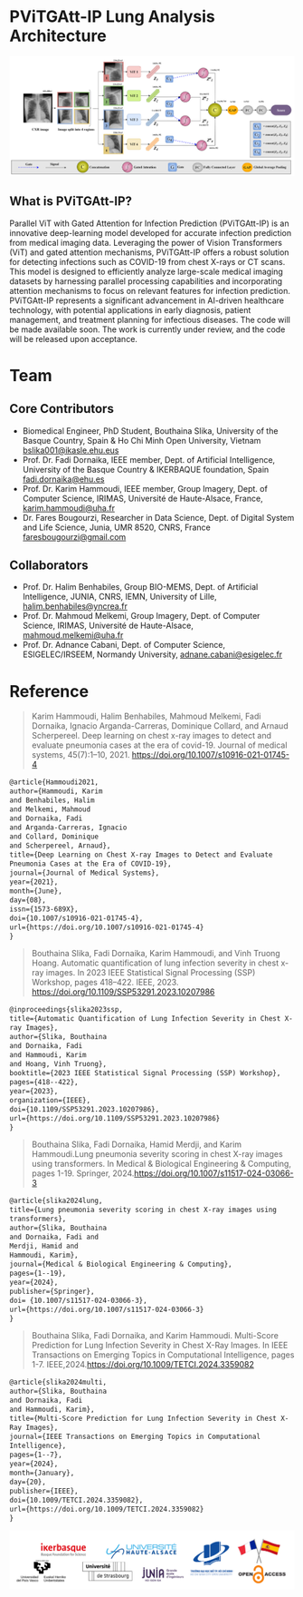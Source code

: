 # PViTGAtt-IP Lung Analysis Architecture
![ ](https://github.com/bouthainas/PViTGAtt-IP/blob/main/PViTGAtt-IP.png)
## What is PViTGAtt-IP?
Parallel ViT with Gated Attention for Infection Prediction (PViTGAtt-IP) is an innovative deep-learning model developed for accurate infection prediction from medical imaging data. Leveraging the power of Vision Transformers (ViT) and gated attention mechanisms, PViTGAtt-IP offers a robust solution for detecting infections such as COVID-19 from chest X-rays or CT scans. This model is designed to efficiently analyze large-scale medical imaging datasets by harnessing parallel processing capabilities and incorporating attention mechanisms to focus on relevant features for infection prediction. PViTGAtt-IP represents a significant advancement in AI-driven healthcare technology, with potential applications in early diagnosis, patient management, and treatment planning for infectious diseases. The code will be made available soon. The work is currently under review, and the code will be released upon acceptance.  

# Team
## Core Contributors
* Biomedical Engineer, PhD Student, Bouthaina Slika, University of the Basque Country, Spain & Ho Chi Minh Open University, Vietnam bslika001@ikasle.ehu.eus
* Prof. Dr. Fadi Dornaika, IEEE member, Dept. of Artificial Intelligence, University of the Basque Country & IKERBAQUE foundation, Spain fadi.dornaika@ehu.es
* Prof. Dr. Karim Hammoudi, IEEE member, Group Imagery, Dept. of Computer Science, IRIMAS, Université de Haute-Alsace, France, karim.hammoudi@uha.fr
* Dr. Fares Bougourzi, Researcher in Data Science, Dept. of Digital System and Life Science, Junia, UMR 8520, CNRS, France faresbougourzi@gmail.com

## Collaborators
* Prof. Dr. Halim Benhabiles, Group BIO-MEMS, Dept. of Artificial Intelligence, JUNIA, CNRS, IEMN, University of Lille, halim.benhabiles@yncrea.fr
* Prof. Dr. Mahmoud Melkemi, Group Imagery, Dept. of Computer Science, IRIMAS, Université de Haute-Alsace, mahmoud.melkemi@uha.fr
* Prof. Dr. Adnance Cabani, Dept. of Computer Science, ESIGELEC/IRSEEM, Normandy University, adnane.cabani@esigelec.fr

# Reference
> Karim Hammoudi, Halim Benhabiles, Mahmoud Melkemi, Fadi Dornaika, Ignacio Arganda-Carreras, Dominique Collard, and Arnaud Scherpereel. Deep learning on chest x-ray images to detect and evaluate pneumonia cases at the era of covid-19. Journal of medical systems, 45(7):1–10, 2021. https://doi.org/10.1007/s10916-021-01745-4
```
@article{Hammoudi2021,
author={Hammoudi, Karim
and Benhabiles, Halim
and Melkemi, Mahmoud
and Dornaika, Fadi
and Arganda-Carreras, Ignacio
and Collard, Dominique
and Scherpereel, Arnaud},
title={Deep Learning on Chest X-ray Images to Detect and Evaluate Pneumonia Cases at the Era of COVID-19},
journal={Journal of Medical Systems},
year={2021},
month={June},
day={08},
issn={1573-689X},
doi={10.1007/s10916-021-01745-4},
url={https://doi.org/10.1007/s10916-021-01745-4}
}
```
> Bouthaina Slika, Fadi Dornaika, Karim Hammoudi, and Vinh Truong Hoang. Automatic quantification of lung infection severity in chest x-ray images. In 2023 IEEE Statistical Signal Processing (SSP) Workshop, pages 418–422. IEEE, 2023. https://doi.org/10.1109/SSP53291.2023.10207986
```
@inproceedings{slika2023ssp,
title={Automatic Quantification of Lung Infection Severity in Chest X-ray Images},
author={Slika, Bouthaina
and Dornaika, Fadi
and Hammoudi, Karim
and Hoang, Vinh Truong},
booktitle={2023 IEEE Statistical Signal Processing (SSP) Workshop},
pages={418--422},
year={2023},
organization={IEEE},
doi={10.1109/SSP53291.2023.10207986},
url={https://doi.org/10.1109/SSP53291.2023.10207986}
}
```
> Bouthaina Slika, Fadi Dornaika, Hamid Merdji, and Karim Hammoudi.Lung pneumonia severity scoring in chest X-ray images using transformers. In Medical & Biological Engineering & Computing, pages 1-19. Springer, 2024.https://doi.org/10.1007/s11517-024-03066-3
```
@article{slika2024lung,
title={Lung pneumonia severity scoring in chest X-ray images using transformers},
author={Slika, Bouthaina
and Dornaika, Fadi and
Merdji, Hamid and
Hammoudi, Karim},
journal={Medical & Biological Engineering & Computing},
pages={1--19},
year={2024},
publisher={Springer},
doi= {10.1007/s11517-024-03066-3},
url={https://doi.org/10.1007/s11517-024-03066-3}
}
```
> Bouthaina Slika, Fadi Dornaika, and Karim Hammoudi. Multi-Score Prediction for Lung Infection Severity in Chest X-Ray Images. In IEEE Transactions on Emerging Topics in Computational Intelligence, pages 1-7. IEEE,2024.https://doi.org/10.1009/TETCI.2024.3359082
```
@article{slika2024multi,
author={Slika, Bouthaina
and Dornaika, Fadi 
and Hammoudi, Karim},
title={Multi-Score Prediction for Lung Infection Severity in Chest X-Ray Images},
journal={IEEE Transactions on Emerging Topics in Computational Intelligence},
pages={1--7},
year={2024},
month={January},
day={20},
publisher={IEEE},
doi={10.1009/TETCI.2024.3359082},
url={https://doi.org/10.1009/TETCI.2024.3359082}
}
```
![ ](https://github.com/bouthainas/PViTGAtt-IP/blob/main/Affiliations.png)
